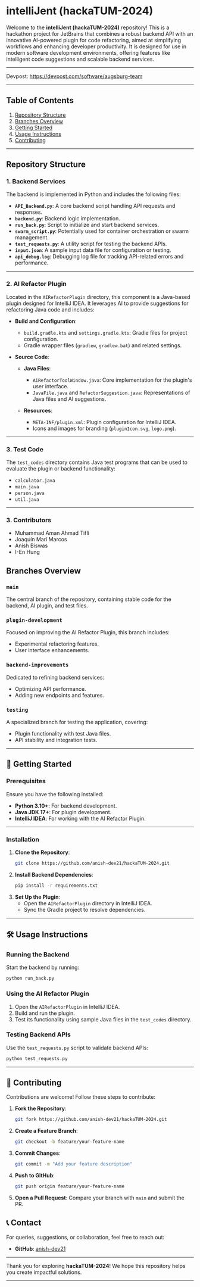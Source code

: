 # intelliJent (hackaTUM-2024)

Welcome to the **intelliJent (hackaTUM-2024)** repository! This is a hackathon project for JetBrains that combines a robust backend API with an innovative AI-powered plugin for code refactoring, aimed at simplifying workflows and enhancing developer productivity. It is designed for use in modern software development environments, offering features like intelligent code suggestions and scalable backend services.

---

Devpost: https://devpost.com/software/augsburg-team

---

## Table of Contents

1. [Repository Structure](#repository-structure)
2. [Branches Overview](#branches-overview)
3. [Getting Started](#getting-started)
4. [Usage Instructions](#usage-instructions)
5. [Contributing](#contributors)

---

## Repository Structure

### 1. Backend Services
The backend is implemented in Python and includes the following files:

- **`API_Backend.py`**: A core backend script handling API requests and responses.
- **`backend.py`**: Backend logic implementation.
- **`run_back.py`**: Script to initialize and start backend services.
- **`swarm_script.py`**: Potentially used for container orchestration or swarm management.
- **`test_requests.py`**: A utility script for testing the backend APIs.
- **`input.json`**: A sample input data file for configuration or testing.
- **`api_debug.log`**: Debugging log file for tracking API-related errors and performance.

---

### 2. AI Refactor Plugin
Located in the `AIRefactorPlugin` directory, this component is a Java-based plugin designed for IntelliJ IDEA. It leverages AI to provide suggestions for refactoring Java code and includes:

- **Build and Configuration**:
  - `build.gradle.kts` and `settings.gradle.kts`: Gradle files for project configuration.
  - Gradle wrapper files (`gradlew`, `gradlew.bat`) and related settings.

- **Source Code**:
  - **Java Files**:
    - `AiRefactorToolWindow.java`: Core implementation for the plugin's user interface.
    - `JavaFile.java` and `RefactorSuggestion.java`: Representations of Java files and AI suggestions.

  - **Resources**:
    - `META-INF/plugin.xml`: Plugin configuration for IntelliJ IDEA.
    - Icons and images for branding (`pluginIcon.svg`, `logo.png`).

---

### 3. Test Code
The `test_codes` directory contains Java test programs that can be used to evaluate the plugin or backend functionality:
- `calculator.java`
- `main.java`
- `person.java`
- `util.java`

---

### 3. Contributors
- Muhammad Aman Ahmad Tifli
- Joaquín Marí Marcos
- Anish Biswas
- I-En Hung


## Branches Overview

### `main`
The central branch of the repository, containing stable code for the backend, AI plugin, and test files.

### `plugin-development`
Focused on improving the AI Refactor Plugin, this branch includes:
- Experimental refactoring features.
- User interface enhancements.

### `backend-improvements`
Dedicated to refining backend services:
- Optimizing API performance.
- Adding new endpoints and features.

### `testing`
A specialized branch for testing the application, covering:
- Plugin functionality with test Java files.
- API stability and integration tests.

---

## 🚀 Getting Started

### Prerequisites
Ensure you have the following installed:
- **Python 3.10+**: For backend development.
- **Java JDK 17+**: For plugin development.
- **IntelliJ IDEA**: For working with the AI Refactor Plugin.

---

### Installation

1. **Clone the Repository**:
   ```bash
   git clone https://github.com/anish-dev21/hackaTUM-2024.git
   ```
2. **Install Backend Dependencies**:
   ```bash
   pip install -r requirements.txt
   ```
3. **Set Up the Plugin**:
   - Open the `AIRefactorPlugin` directory in IntelliJ IDEA.
   - Sync the Gradle project to resolve dependencies.

---

## 🛠️ Usage Instructions

### Running the Backend
Start the backend by running:
```bash
python run_back.py
```

### Using the AI Refactor Plugin
1. Open the `AIRefactorPlugin` in IntelliJ IDEA.
2. Build and run the plugin.
3. Test its functionality using sample Java files in the `test_codes` directory.

### Testing Backend APIs
Use the `test_requests.py` script to validate backend APIs:
```bash
python test_requests.py
```
---

## 🤝 Contributing

Contributions are welcome! Follow these steps to contribute:

1. **Fork the Repository**:
   ```bash
   git fork https://github.com/anish-dev21/hackaTUM-2024.git
   ```
2. **Create a Feature Branch**:
   ```bash
   git checkout -b feature/your-feature-name
   ```
3. **Commit Changes**:
   ```bash
   git commit -m "Add your feature description"
   ```
4. **Push to GitHub**:
   ```bash
   git push origin feature/your-feature-name
   ```
5. **Open a Pull Request**: Compare your branch with `main` and submit the PR.


## 📞 Contact

For queries, suggestions, or collaboration, feel free to reach out:
- **GitHub**: [anish-dev21](https://github.com/anish-dev21)

---

Thank you for exploring **hackaTUM-2024**! We hope this repository helps you create impactful solutions.

---


